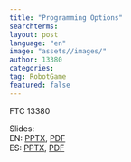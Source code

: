```yaml
---
title: "Programming Options"
searchterms:
layout: post
language: "en"
image: "assets//images/"
author: 13380
categories:
tag: RobotGame
featured: false
---
```

FTC 13380<br>

Slides:<br>
 EN: <a href="/translations/en-us/Robot/ProgrammingOptions.pptx">PPTX</a>,
 <a href="/translations/en-us/Robot/ProgrammingOptions.pdf">PDF</a><br>
ES: <a href="/translations/es/Robot/ProgrammingOptionsES.pptx">PPTX</a>,
<a href="/translations/es/Robot/ProgrammingOptionsES.pdf">PDF</a>
